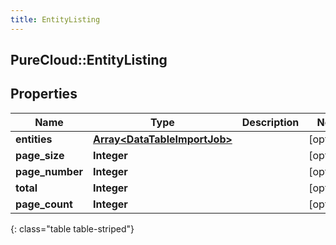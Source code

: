 ```yaml
---
title: EntityListing
---
```

## PureCloud::EntityListing

## Properties

|Name | Type | Description | Notes|
|------------ | ------------- | ------------- | -------------|
| **entities** | [**Array&lt;DataTableImportJob&gt;**](DataTableImportJob.html) |  | [optional] |
| **page_size** | **Integer** |  | [optional] |
| **page_number** | **Integer** |  | [optional] |
| **total** | **Integer** |  | [optional] |
| **page_count** | **Integer** |  | [optional] |
{: class="table table-striped"}



